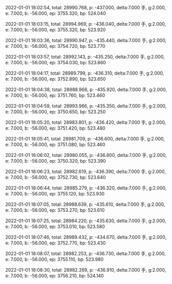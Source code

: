2022-01-01 18:02:54, total: 28990.768, p: -437.000, delta:7.000 手, g:2.000, e: 7.000, b: -56.000, ep: 3755.320, bp: 524.040

2022-01-01 18:03:15, total: 28994.969, p: -436.040, delta:7.000 手, g:2.000, e: 7.000, b: -56.000, ep: 3755.320, bp: 523.920

2022-01-01 18:03:36, total: 28990.947, p: -435.440, delta:7.000 手, g:2.000, e: 7.000, b: -56.000, ep: 3754.720, bp: 523.770

2022-01-01 18:03:57, total: 28992.143, p: -435.250, delta:7.000 手, g:2.000, e: 7.000, b: -56.000, ep: 3754.030, bp: 523.660

2022-01-01 18:04:17, total: 28989.799, p: -436.310, delta:7.000 手, g:2.000, e: 7.000, b: -56.000, ep: 3752.890, bp: 523.650

2022-01-01 18:04:38, total: 28988.966, p: -435.920, delta:7.000 手, g:2.000, e: 7.000, b: -56.000, ep: 3751.760, bp: 523.460

2022-01-01 18:04:59, total: 28993.966, p: -435.350, delta:7.000 手, g:2.000, e: 7.000, b: -56.000, ep: 3750.650, bp: 523.250

2022-01-01 18:05:20, total: 28983.801, p: -436.420, delta:7.000 手, g:2.000, e: 7.000, b: -56.000, ep: 3751.420, bp: 523.480

2022-01-01 18:05:41, total: 28981.709, p: -436.600, delta:7.000 手, g:2.000, e: 7.000, b: -56.000, ep: 3751.080, bp: 523.460

2022-01-01 18:06:02, total: 28980.055, p: -436.800, delta:7.000 手, g:2.000, e: 7.000, b: -56.000, ep: 3750.320, bp: 523.390

2022-01-01 18:06:23, total: 28982.619, p: -436.390, delta:7.000 手, g:2.000, e: 7.000, b: -56.000, ep: 3752.730, bp: 523.640

2022-01-01 18:06:44, total: 28985.279, p: -436.320, delta:7.000 手, g:2.000, e: 7.000, b: -56.000, ep: 3755.120, bp: 523.930

2022-01-01 18:07:05, total: 28988.639, p: -435.610, delta:7.000 手, g:2.000, e: 7.000, b: -56.000, ep: 3753.270, bp: 523.610

2022-01-01 18:07:25, total: 28984.220, p: -435.630, delta:7.000 手, g:2.000, e: 7.000, b: -56.000, ep: 3753.010, bp: 523.580

2022-01-01 18:07:46, total: 28989.432, p: -434.670, delta:7.000 手, g:2.000, e: 7.000, b: -56.000, ep: 3752.770, bp: 523.430

2022-01-01 18:08:07, total: 28982.253, p: -436.730, delta:7.000 手, g:2.000, e: 7.000, b: -56.000, ep: 3755.110, bp: 523.980

2022-01-01 18:08:30, total: 28982.269, p: -436.910, delta:7.000 手, g:2.000, e: 7.000, b: -56.000, ep: 3756.210, bp: 524.140